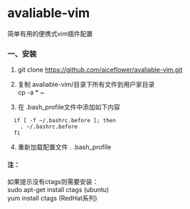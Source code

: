 # avaliable-vim
简单有用的便携式vim插件配置

### 一、安装

1. git clone https://github.com/aiceflower/avaliable-vim.git

2. 复制 avaliable-vim/目录下所有文件到用户家目录    
    cp -a * ~

3. 在 .bash_profile文件中添加如下内容
```
  if [ -f ~/.bashrc.before ]; then
    . ~/.bashrc.before                                                                                                                  
  fi
```
4. 重新加载配置文件 . .bash_profile


#### 注：
如果提示没有ctags则需要安装：     
  sudo apt-get install ctags (ubuntu)    
  yum install ctags (RedHat系列)
